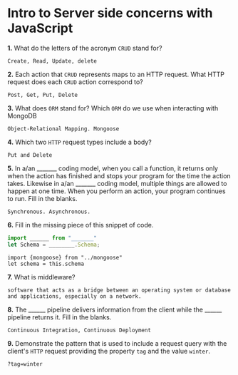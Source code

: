 # Intro to Server side concerns with JavaScript

**1.** What do the letters of the acronym `CRUD` stand for?
<!-- enter you answer in the space below -->
```
Create, Read, Update, delete
```
**2.** Each action that `CRUD` represents maps to an HTTP request. What HTTP request does each `CRUD` action correspond to?
<!-- enter you answer in the space below -->
```
Post, Get, Put, Delete
```
**3.** What does `ORM` stand for? Which `ORM` do we use when interacting with MongoDB
<!-- enter you answer in the space below -->
```
Object-Relational Mapping. Mongoose
```
**4.** Which two `HTTP` request types include a body?
<!-- enter you answer in the space below -->
```
Put and Delete
```
**5.** In a/an _______ coding model, when you call a function, it returns only when the action has finished and stops your program for the time the action takes. Likewise in a/an _______ coding model, multiple things are allowed to happen at one time. When you perform an action, your program continues to run.  Fill in the blanks.
<!-- enter you answer in the space below -->
```
Synchronous. Asynchronous.
```

**6.** Fill in the missing piece of this snippet of code.
```js
import ______ from "_______"
let Schema = ________.Schema;
```
<!-- enter you answer in the space below -->
```
import {mongoose} from "../mongoose"
let schema = this.schema
```
**7.** What is middleware?
<!-- enter you answer in the space below -->
```
software that acts as a bridge between an operating system or database and applications, especially on a network.
```
**8.** The ______ pipeline delivers information from the client while the ______ pipeline returns it. Fill in the blanks. 
<!-- enter you answer in the space below -->
```
Continuous Integration, Continuous Deployment
```
**9.** 
Demonstrate the pattern that is used to include a request query with the client's `HTTP` request providing the property `tag` and the value `winter`.
<!-- enter you answer in the space below -->
```
?tag=winter
```